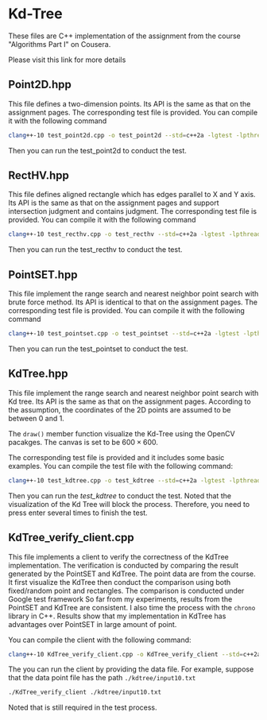 # Kd-Tree

These files are C++ implementation of the assignment from the course "Algorithms Part I"  on Cousera.

Please visit this link for more details



## Point2D.hpp

This file defines a two-dimension points. Its API is the same as that on the assignment pages. The corresponding test file is provided.  You can compile it with the following command

```bash
clang++-10 test_point2d.cpp -o test_point2d --std=c++2a -lgtest -lpthread
```

Then you can run the test_point2d to conduct the test.



## RectHV.hpp

This file defines aligned rectangle which has edges parallel to X and Y axis. Its API is the same as that on the assignment pages and support intersection judgment and contains judgment. The corresponding test file is provided. You can compile it with the following command

```bash
clang++-10 test_recthv.cpp -o test_recthv --std=c++2a -lgtest -lpthread
```

Then you can run the test_recthv to conduct the test.



## PointSET.hpp

This file implement the range search and nearest neighbor point search with brute force method. Its API is identical to that on the assignment pages. The corresponding test file is provided. You can compile it with the following command 

```bash
clang++-10 test_pointset.cpp -o test_pointset --std=c++2a -lgtest -lpthread
```

Then you can run the test_pointset to conduct the test.

## KdTree.hpp

This file implement the range search and nearest neighbor point search with Kd tree. Its API is the same as that on the assignment pages. According to the assumption,  the coordinates of the 2D points are assumed to be between 0 and 1. 

The `draw()` member function visualize the Kd-Tree using the OpenCV pacakges. The canvas is set to be $600 \times 600$. 

The corresponding test file is provided and it includes some basic examples.  You can compile the test file with the following command:  

```bash
clang++-10 test_kdtree.cpp -o test_kdtree --std=c++2a -lgtest -lpthread `pkg-config opencv4 --cflags --libs`
```

Then you can run the *test_kdtree* to conduct the test. Noted that the visualization of the Kd Tree will block the process. Therefore, you need to press enter several times to finish the test.



## KdTree_verify_client.cpp

This file implements a client to verify the correctness of the KdTree implementation.  The verification is conducted by comparing the result generated by the PointSET  and KdTree. The point data are from the course. It first visualize the KdTree then conduct the comparison using both fixed/random point and rectangles. The comparison is conducted under Google test framework So far from my experiments, results from the PointSET and KdTree are consistent. I also time the process with the `chrono` library in C++. Results show that my implementation in KdTree has advantages over PointSET in large amount of point. 

You can compile the client with the following command:

```bash
clang++-10 KdTree_verify_client.cpp -o KdTree_verify_client --std=c++2a -lstdc++fs -lgtest -lpthread `pkg-config opencv4 --cflags --libs` 
```

The you can run the client by providing the data file. For example, suppose that the data point file has the path `./kdtree/input10.txt`

```bash
./KdTree_verify_client ./kdtree/input10.txt
```

Noted that is still required in the test process.